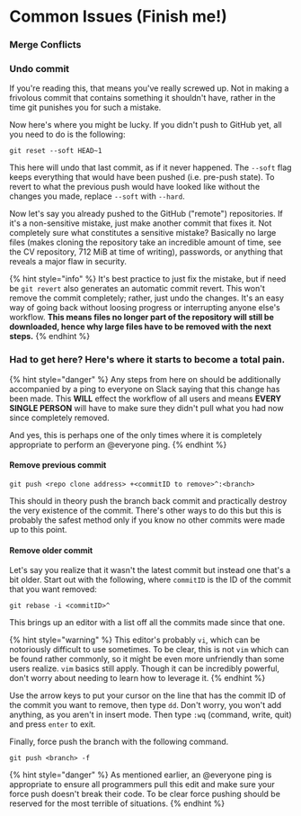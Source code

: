 # Common Issues \(Finish me!\)

### Merge Conflicts

### Undo commit

If you're reading this, that means you've really screwed up. Not in making a frivolous commit that contains something it shouldn't have, rather in the time git punishes you for such a mistake. 

Now here's where you might be lucky. If you didn't push to GitHub yet, all you need to do is the following:

```text
git reset --soft HEAD~1
```

This here will undo that last commit, as if it never happened. The `--soft` flag keeps everything that would have been pushed \(i.e. pre-push state\). To revert to what the previous push would have looked like without the changes you made, replace `--soft` with `--hard`.

Now let's say you already pushed to the GitHub \("remote"\) repositories. If it's a non-sensitive mistake, just make another commit that fixes it. Not completely sure what constitutes a sensitive mistake? Basically no large files \(makes cloning the repository take an incredible amount of time, see the CV repository, 712 MiB at time of writing\), passwords, or anything that reveals a major flaw in security. 

{% hint style="info" %}
It's best practice to just fix the mistake, but if need be `git revert` also generates an automatic commit revert. This won't remove the commit completely; rather, just undo the changes. It's an easy way of going back without loosing progress or interrupting anyone else's workflow. **This means files no longer part of the repository will still be downloaded, hence why large files have to be removed with the next steps.**
{% endhint %}

### Had to get here? Here's where it starts to become a total pain.

{% hint style="danger" %}
Any steps from here on should be additionally accompanied by a ping to everyone on Slack saying that this change has been made. This **WILL** effect the workflow of all users and means **EVERY SINGLE PERSON** will have to make sure they didn't pull what you had now since completely removed.  
  
And yes, this is perhaps one of the only times where it is completely appropriate to perform an @everyone ping.
{% endhint %}

#### Remove previous commit

```text
git push <repo clone address> +<commitID to remove>^:<branch>
```

This should in theory push the branch back commit and practically destroy the very existence of the commit. There's other ways to do this but this is probably the safest method only if you know no other commits were made up to this point.

#### Remove older commit

Let's say you realize that it wasn't the latest commit but instead one that's a bit older. Start out with the following, where `commitID` is the ID of the commit that you want removed:

```text
git rebase -i <commitID>^
```

This brings up an editor with a list off all the commits made since that one.

{% hint style="warning" %}
This editor's probably `vi`, which can be notoriously difficult to use sometimes. To be clear, this is not `vim` which can be found rather commonly, so it might be even more unfriendly than some users realize. `vim` basics still apply. Though it can be incredibly powerful, don't worry about needing to learn how to leverage it.
{% endhint %}

Use the arrow keys to put your cursor on the line that has the commit ID of the commit you want to remove, then type `dd`. Don't worry, you won't add anything, as you aren't in insert mode. Then type `:wq` \(command, write, quit\) and press `enter` to exit.

Finally, force push the branch with the following command.

```text
git push <branch> -f
```

{% hint style="danger" %}
As mentioned earlier, an @everyone ping is appropriate to ensure all programmers pull this edit and make sure your force push doesn't break their code. To be clear force pushing should be reserved for the most terrible of situations. 
{% endhint %}


